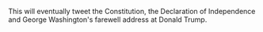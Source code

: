 This will eventually tweet the Constitution, the Declaration of Independence and George Washington's farewell address at Donald Trump.
